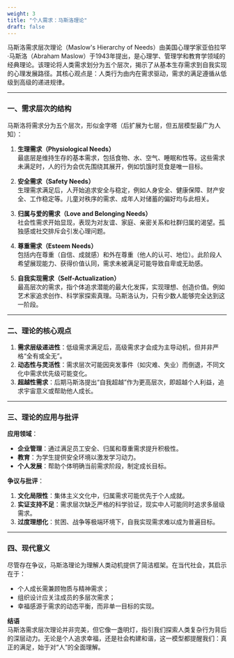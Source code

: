 ```yaml
---
weight: 3
title: "个人需求：马斯洛理论"
draft: false
---
```


马斯洛需求层次理论（Maslow's Hierarchy of Needs）由美国心理学家亚伯拉罕·马斯洛（Abraham Maslow）于1943年提出，是心理学、管理学和教育学领域的经典理论。该理论将人类需求划分为五个层次，揭示了从基本生存需求到自我实现的心理发展路径。其核心观点是：人类行为由内在需求驱动，需求的满足遵循从低级到高级的递进规律。

---

### **一、需求层次的结构**  
马斯洛将需求分为五个层次，形似金字塔（后扩展为七层，但五层模型最广为人知）：  

1. **生理需求（Physiological Needs）**  
   最底层是维持生存的基本需求，包括食物、水、空气、睡眠和性等。这些需求未满足时，人的行为会优先围绕其展开，例如饥饿时觅食是唯一目标。

2. **安全需求（Safety Needs）**  
   生理需求满足后，人开始追求安全与稳定，例如人身安全、健康保障、财产安全、工作稳定等。儿童对秩序的需求、成年人对储蓄的偏好均与此相关。

3. **归属与爱的需求（Love and Belonging Needs）**  
   社会性需求开始显现，表现为对友谊、家庭、亲密关系和社群归属的渴望。孤独感或社交排斥会引发心理问题。

4. **尊重需求（Esteem Needs）**  
   包括内在尊重（自信、成就感）和外在尊重（他人的认可、地位）。此阶段人希望展现能力、获得价值认同，需求未被满足可能导致自卑或无助感。

5. **自我实现需求（Self-Actualization）**  
   最高层次的需求，指个体追求潜能的最大化发挥，实现理想、创造价值。例如艺术家追求创作、科学家探索真理。马斯洛认为，只有少数人能够完全达到这一阶段。

---

### **二、理论的核心观点**  
1. **需求层级递进性**：低级需求满足后，高级需求才会成为主导动机，但并非严格“全有或全无”。  
2. **动态性与灵活性**：需求层次可能因突发事件（如灾难、失业）而倒退，不同文化中需求优先级可能变化。  
3. **超越性需求**：后期马斯洛提出“自我超越”作为更高层次，即超越个人利益，追求宇宙意义或帮助他人成长。

---

### **三、理论的应用与批评**  
**应用领域**：  
- **企业管理**：通过满足员工安全、归属和尊重需求提升积极性。  
- **教育**：为学生提供安全环境以激发学习动力。  
- **个人发展**：帮助个体明确当前需求阶段，制定成长目标。  

**争议与批评**：  
1. **文化局限性**：集体主义文化中，归属需求可能优先于个人成就。  
2. **实证支持不足**：需求层次缺乏严格的科学验证，现实中人可能同时追求多层级需求。  
3. **过度理想化**：贫困、战争等极端环境下，自我实现需求难以成为普遍目标。

---

### **四、现代意义**  
尽管存在争议，马斯洛理论为理解人类动机提供了简洁框架。在当代社会，其启示在于：  
- 个人成长需兼顾物质与精神需求；  
- 组织设计应关注成员的多层次需求；  
- 幸福感源于需求的动态平衡，而非单一目标的实现。  

**结语**  
马斯洛需求层次理论并非完美，但它像一盏明灯，指引我们探索人类复杂行为背后的深层动力。无论是个人追求幸福，还是社会构建和谐，这一模型都提醒我们：真正的满足，始于对“人”的全面理解。